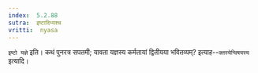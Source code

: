```yaml
---
index:  5.2.88
sutra:  इष्टादिभ्यश्च
vritti:  nyasa
---
```


`इष्टो यज्ञे` इति। कथं पुनरत्र सपतमी; यावता यज्ञस्य कर्मतायां द्वितीयया भवितव्यम्? इत्याह--`क्तस्येन्विषयस्य` इत्यादि।

